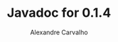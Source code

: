 ---
title: Javadoc for 0.1.4
author: Alexandre Carvalho
menu_title: 0.1.4
category: javadoc_docs
layout: iframe
iframe_url: /docs/0.1.4/site/apidocs/index.html
order: 6
---